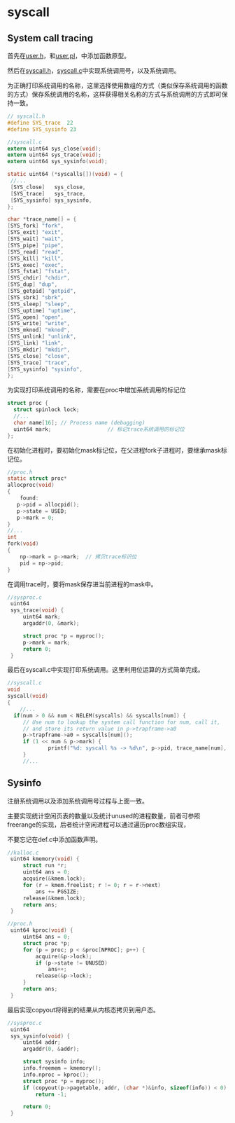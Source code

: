 # syscall

## System call tracing

首先在[user.h](../user/user.h)，和[user.pl](../user/usys.pl)，中添加函数原型。

然后在[syscall.h](../kernel/syscall.h)，[syscall.c](../kernel/syscall.c)中实现系统调用号，以及系统调用。

为正确打印系统调用的名称，这里选择使用数组的方式（类似保存系统调用的函数的方式）保存系统调用的名称，这样获得相关名称的方式与系统调用的方式即可保持一致。

```c
// syscall.h
#define SYS_trace  22
#define SYS_sysinfo 23
```

```c
//syscall.c
extern uint64 sys_close(void);
extern uint64 sys_trace(void);
extern uint64 sys_sysinfo(void);

static uint64 (*syscalls[])(void) = {
 //...
 [SYS_close]   sys_close,
 [SYS_trace]   sys_trace,
 [SYS_sysinfo] sys_sysinfo,
};

char *trace_name[] = {
[SYS_fork] "fork",
[SYS_exit] "exit",
[SYS_wait] "wait",
[SYS_pipe] "pipe",
[SYS_read] "read",
[SYS_kill] "kill",
[SYS_exec] "exec",
[SYS_fstat] "fstat",
[SYS_chdir] "chdir",
[SYS_dup] "dup",
[SYS_getpid] "getpid",
[SYS_sbrk] "sbrk",
[SYS_sleep] "sleep",
[SYS_uptime] "uptime",
[SYS_open] "open",
[SYS_write] "write",
[SYS_mknod] "mknod",
[SYS_unlink] "unlink",
[SYS_link] "link",
[SYS_mkdir] "mkdir",
[SYS_close] "close",
[SYS_trace] "trace",
[SYS_sysinfo] "sysinfo",
};
```

为实现打印系统调用的名称，需要在proc中增加系统调用的标记位
```c
struct proc {
  struct spinlock lock;
  //...
  char name[16]; // Process name (debugging)
  uint64 mark;                  // 标记trace系统调用的标记位
};
```

在初始化进程时，要初始化mask标记位，在父进程fork子进程时，要继承mask标记位。

```c
//proc.h
static struct proc*
allocproc(void)
{
    found:
   p->pid = allocpid();
   p->state = USED;
   p->mark = 0;
}
//...
int
fork(void)
{
    np->mark = p->mark;  // 拷贝trace标识位
    pid = np->pid;
}
```

在调用trace时，要将mask保存进当前进程的mask中。
```c
//sysproc.c
 uint64
 sys_trace(void) {
     uint64 mark;
     argaddr(0, &mark);

     struct proc *p = myproc();
     p->mark = mark;
     return 0;
 }
```

最后在syscall.c中实现打印系统调用。这里利用位运算的方式简单完成。

```c
//syscall.c
void
syscall(void)
{
    //...
  if(num > 0 && num < NELEM(syscalls) && syscalls[num]) {
     // Use num to lookup the system call function for num, call it,
     // and store its return value in p->trapframe->a0
     p->trapframe->a0 = syscalls[num]();
     if (1 << num & p->mark) {
             printf("%d: syscall %s -> %d\n", p->pid, trace_name[num], p->trapframe->a0);
     }
     //...
```

## Sysinfo

注册系统调用以及添加系统调用号过程与上面一致。

主要实现统计空闲页表的数量以及统计unused的进程数量，前者可参照freerange的实现，后者统计空闲进程可以通过遍历proc数组实现，

不要忘记在def.c中添加函数声明。

```c
//kalloc.c
 uint64 kmemory(void) {
     struct run *r;
     uint64 ans = 0;
     acquire(&kmem.lock);
     for (r = kmem.freelist; r != 0; r = r->next)
         ans += PGSIZE;
     release(&kmem.lock);
     return ans;
 }
```
```c
//proc.h
 uint64 kproc(void) {
     uint64 ans = 0;
     struct proc *p;
     for (p = proc; p < &proc[NPROC]; p++) {
         acquire(&p->lock);
         if (p->state != UNUSED)
             ans++;
         release(&p->lock);
     }
     return ans;
 } 
```

最后实现copyout将得到的结果从内核态拷贝到用户态。

```c
//sysproc.c
 uint64
 sys_sysinfo(void) {
     uint64 addr;
     argaddr(0, &addr);

     struct sysinfo info;
     info.freemem = kmemory();
     info.nproc = kproc();
     struct proc *p = myproc();
     if (copyout(p->pagetable, addr, (char *)&info, sizeof(info)) < 0)
         return -1;

     return 0;
 } 
```
